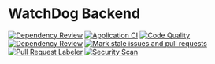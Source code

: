# WatchDog Backend
[![Dependency Review](https://github.com/The-Dark-Limit/spirit/actions/workflows/dependency-review.yml/badge.svg?branch=main)](https://github.com/The-Dark-Limit/spirit/actions/workflows/dependency-review.yml)
[![Application CI](https://github.com/The-Dark-Limit/spirit/actions/workflows/backend.yml/badge.svg)](https://github.com/The-Dark-Limit/spirit/actions/workflows/backend.yml)
[![Code Quality](https://github.com/The-Dark-Limit/spirit/actions/workflows/codeql.yml/badge.svg?branch=main)](https://github.com/The-Dark-Limit/spirit/actions/workflows/codeql.yml)
[![Dependency Review](https://github.com/The-Dark-Limit/spirit/actions/workflows/dependency-review.yml/badge.svg)](https://github.com/The-Dark-Limit/spirit/actions/workflows/dependency-review.yml)
[![Mark stale issues and pull requests](https://github.com/The-Dark-Limit/spirit/actions/workflows/stale.yml/badge.svg?branch=main)](https://github.com/The-Dark-Limit/spirit/actions/workflows/stale.yml)
[![Pull Request Labeler](https://github.com/The-Dark-Limit/spirit/actions/workflows/label.yml/badge.svg?branch=main)](https://github.com/The-Dark-Limit/spirit/actions/workflows/label.yml)
[![Security Scan](https://github.com/The-Dark-Limit/spirit/actions/workflows/codacy.yml/badge.svg?branch=main)](https://github.com/The-Dark-Limit/spirit/actions/workflows/codacy.yml)
